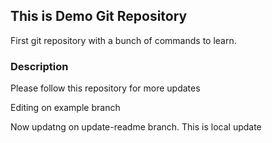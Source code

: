 ## This is Demo Git Repository
First git repository with a bunch of commands to learn.
### Description
Please follow this repository for more updates

Editing on example branch

Now updatng on update-readme branch. This is local update
